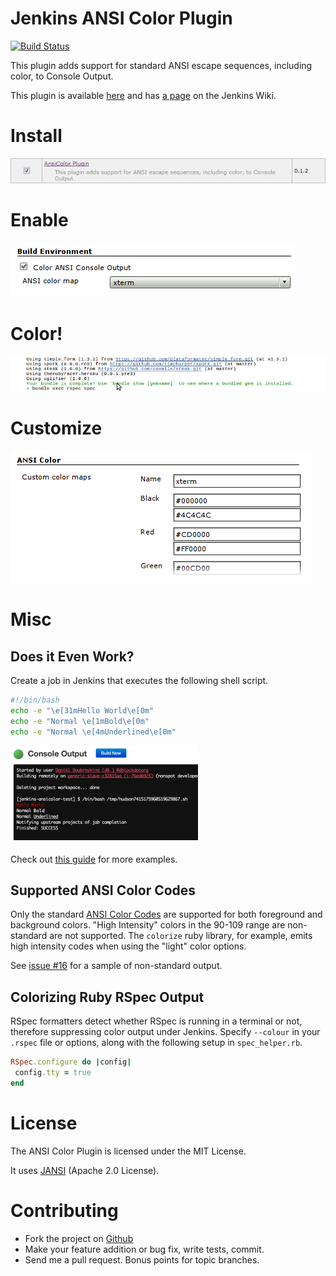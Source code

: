 Jenkins ANSI Color Plugin
=========================

[![Build Status](https://travis-ci.org/dblock/jenkins-ansicolor-plugin.svg)](https://travis-ci.org/dblock/jenkins-ansicolor-plugin)

This plugin adds support for standard ANSI escape sequences, including color, to Console Output.

This plugin is available [here](http://maven.jenkins-ci.org:8081/content/repositories/releases/org/jvnet/hudson/plugins/ansicolor/)
and has [a page](https://wiki.jenkins-ci.org/display/JENKINS/AnsiColor+Plugin) on the Jenkins Wiki.

Install
=======

![install](images/ansicolor-install.png "Install AnsiColor")

Enable
======

![enable](images/ansicolor-enable.png "Enable AnsiColor")

Color!
======

![color](images/ansicolor.png "Color with AnsiColor")

Customize
======

![color](images/ansicolor-config.png "Customize colors used by AnsiColor")

Misc
====

Does it Even Work?
------------------

Create a job in Jenkins that executes the following shell script.

``` bash
#!/bin/bash
echo -e "\e[31mHello World\e[0m"
echo -e "Normal \e[1mBold\e[0m"
echo -e "Normal \e[4mUnderlined\e[0m"
```

![color](images/ansicolor-works.png "It works!")

Check out [this guide](http://misc.flogisoft.com/bash/tip_colors_and_formatting) for more examples.

Supported ANSI Color Codes
--------------------------
Only the standard [ANSI Color Codes](https://en.wikipedia.org/wiki/ANSI_colors) are supported for both foreground
and background colors. "High Intensity" colors in the 90-109 range are non-standard are not supported. The `colorize`
ruby library, for example, emits high intensity codes when using the "light" color options.

See [issue #16](https://github.com/dblock/jenkins-ansicolor-plugin/issues/16) for a sample of non-standard output.

Colorizing Ruby RSpec Output
----------------------------

RSpec formatters detect whether RSpec is running in a terminal or not, therefore suppressing color output under Jenkins. Specify `--colour` in your `.rspec` file or options, along with the following setup in `spec_helper.rb`.

``` ruby
RSpec.configure do |config|
 config.tty = true
end
```

License
=======

The ANSI Color Plugin is licensed under the MIT License.

It uses [JANSI](https://github.com/fusesource/jansi/) (Apache 2.0 License).

Contributing
============

* Fork the project on [Github](https://github.com/dblock/jenkins-ansicolor-plugin)
* Make your feature addition or bug fix, write tests, commit.
* Send me a pull request. Bonus points for topic branches.

